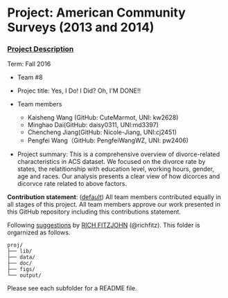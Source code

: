 # Project: American Community Surveys (2013 and 2014)
### [Project Description](doc/Project1_desc.md)

Term: Fall 2016

+ Team #8
+ Projec title: Yes, I Do! I Did? Oh, I'M DONE!!
+ Team members
	+ Kaisheng Wang (GitHub: CuteMarmot, UNI: kw2628)
	+ Minghao Dai(GitHub: daisy0311, UNI:md3397)
	+ Chencheng Jiang(GitHub: Nicole-Jiang, UNI:cj2451)
	+ Pengfei Wang（GitHub: PengfeiWangWZ, UNI: pw2406)
	
+ Project summary: This is a comprehensive overview of divorce-related characteristics in ACS dataset. We focused on the divorce rate by states, the relatitionship with education level, working hours, gender, age and races. Our analysis presents a clear view of how dicorces and dicorvce rate related to above factors.
	
**Contribution statement**: ([default](doc/a_note_on_contributions.md)) All team members contributed equally in all stages of this project. All team members approve our work presented in this GitHub repository including this contributions statement. 

Following [suggestions](http://nicercode.github.io/blog/2013-04-05-projects/) by [RICH FITZJOHN](http://nicercode.github.io/about/#Team) (@richfitz). This folder is orgarnized as follows.

```
proj/
├── lib/
├── data/
├── doc/
├── figs/
└── output/
```

Please see each subfolder for a README file.

